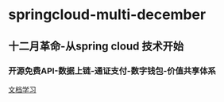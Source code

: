 # springcloud-multi-december
## 十二月革命-从spring cloud 技术开始
### 开源免费API-数据上链-通证支付-数字钱包-价值共享体系
[文档学习](https://javawww.github.io/springcloud-multi-december)

